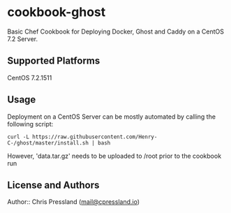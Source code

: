 # cookbook-ghost

Basic Chef Cookbook for Deploying Docker, Ghost and Caddy on a CentOS 7.2 Server.

## Supported Platforms

CentOS 7.2.1511

## Usage
Deployment on a CentOS Server can be mostly automated by calling the following script:

```
curl -L https://raw.githubusercontent.com/Henry-C-/ghost/master/install.sh | bash
```

However, 'data.tar.gz' needs to be uploaded to /root prior to the cookbook run

## License and Authors

Author:: Chris Pressland (mail@cpressland.io)

